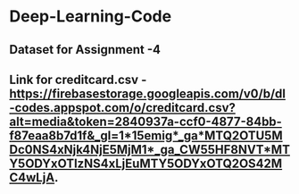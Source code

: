 # Deep-Learning-Code

## Dataset for Assignment -4 
## Link for creditcard.csv - https://firebasestorage.googleapis.com/v0/b/dl-codes.appspot.com/o/creditcard.csv?alt=media&token=2840937a-ccf0-4877-84bb-f87eaa8b7d1f&_gl=1*15emig*_ga*MTQ2OTU5MDc0NS4xNjk4NjE5MjM1*_ga_CW55HF8NVT*MTY5ODYxOTIzNS4xLjEuMTY5ODYxOTQ2OS42MC4wLjA.
